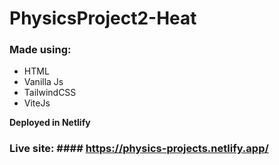 # PhysicsProject2-Heat

### Made using: 
* HTML
* Vanilla Js
* TailwindCSS 
* ViteJs  

**Deployed in Netlify**
### Live site: #### https://physics-projects.netlify.app/
